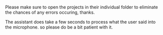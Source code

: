 Please make sure to open the projects in their individual folder to eliminate the chances of any errors occuring, thanks.

The assistant does take a few seconds to process what the user said into the microphone. so please do be a bit patient with it.